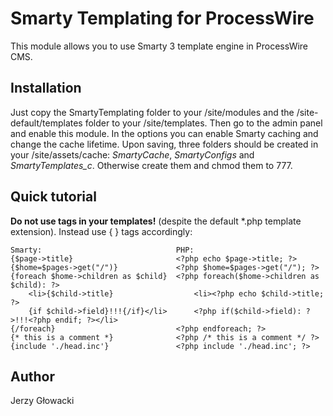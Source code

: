 Smarty Templating for ProcessWire
=================================

This module allows you to use Smarty 3 template engine in ProcessWire CMS.


Installation
------------

Just copy the SmartyTemplating folder to your /site/modules and the /site-default/templates folder to your /site/templates. Then go to the admin panel and enable this module. In the options you can enable Smarty caching and change the cache lifetime. Upon saving, three folders should be created in your /site/assets/cache: *SmartyCache*, *SmartyConfigs* and *SmartyTemplates_c*. Otherwise create them and chmod them to 777.


Quick tutorial
--------------

**Do not use <?php ?> tags in your templates!** (despite the default *.php template extension).
Instead use { } tags accordingly:

    Smarty:                              PHP:
    {$page->title}                       <?php echo $page->title; ?>
    {$home=$pages->get("/")}             <?php $home=$pages->get("/"); ?>
    {foreach $home->children as $child}  <?php foreach($home->children as $child): ?>
        <li>{$child->title}                  <li><?php echo $child->title; ?>
        {if $child->field}!!!{/if}</li>      <?php if($child->field): ?>!!!<?php endif; ?></li>
    {/foreach}                           <?php endforeach; ?>
    {* this is a comment *}              <?php /* this is a comment */ ?>
    {include './head.inc'}               <?php include './head.inc'; ?>


Author
------

Jerzy Głowacki